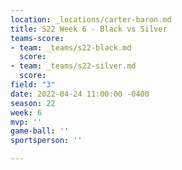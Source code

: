 ```yaml
---
location: _locations/carter-baron.md
title: S22 Week 6 - Black vs Silver
teams-score:
- team: _teams/s22-black.md
  score: 
- team: _teams/s22-silver.md
  score: 
field: "3"
date: 2022-04-24 11:00:00 -0400
season: 22
week: 6
mvp: ''
game-ball: ''
sportsperson: ''

---
```

